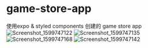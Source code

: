 # game-store-app
使用expo & styled components 创建的 game store app
![Screenshot_1599747122](https://user-images.githubusercontent.com/58740404/92746752-1e874380-f3b6-11ea-83db-ea46aecbb680.png)
![Screenshot_1599747135](https://user-images.githubusercontent.com/58740404/92746775-23e48e00-f3b6-11ea-93a7-d85f75d3baeb.png)
![Screenshot_1599747168](https://user-images.githubusercontent.com/58740404/92746834-31017d00-f3b6-11ea-802d-6f3aa6969227.png)
![Screenshot_1599747142](https://user-images.githubusercontent.com/58740404/92746805-2a730580-f3b6-11ea-9536-0bbadd3cdc3e.png)
